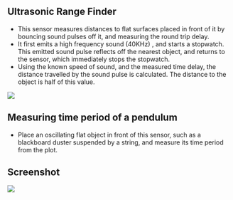 Ultrasonic Range Finder
---

* This sensor measures distances to flat surfaces placed in front of it by bouncing sound pulses off it, and measuring the round trip delay.
* It first emits a high frequency sound (40KHz) , and starts a stopwatch. This emitted sound pulse reflects off the nearest object, and returns to the sensor, which immediately stops the stopwatch.
* Using the known speed of sound, and the measured time delay, the distance travelled by the sound pulse is calculated. The distance to the object is half of this value.

![](file:///android_asset/DOC_HTML/apps/images/screenshots/HCSR04.png@100%|auto)

## Measuring time period of a pendulum
* Place an oscillating flat object in front of this sensor, such as a blackboard duster suspended by a string, and measure its time period from the plot.

## Screenshot

![](file:///android_asset/DOC_HTML/apps/images/screenshots/HCSR04.png@100%|auto)

